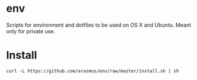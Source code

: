 env
===

Scripts for environment and dotfiles to be used on OS X and Ubuntu. Meant only for private use.

# Install

    curl -L https://github.com/arasmus/env/raw/master/install.sh | sh
